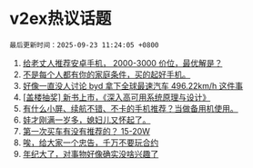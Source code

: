 # v2ex热议话题

`最后更新时间：2025-09-23 11:24:05 +0800`

1. [给老丈人推荐安卓手机， 2000-3000 价位，最优解是？](https://www.v2ex.com/t/1161137)
1. [不是每个人都有你的家庭条件，买的起好手机。](https://www.v2ex.com/t/1161124)
1. [好像一直没人讨论 byd 拿下全球最速汽车 496.22km/h 这件事](https://www.v2ex.com/t/1161096)
1. [[盖楼抽奖] 新书上市，《深入高可用系统原理与设计》](https://www.v2ex.com/t/1161188)
1. [有什么小屏、续航不错、不卡的手机推荐？当做备用机使用。](https://www.v2ex.com/t/1161004)
1. [娃才刚满一岁多，媳妇儿又怀起了。](https://www.v2ex.com/t/1161187)
1. [第一次买车有没有推荐的？ 15-20W](https://www.v2ex.com/t/1161050)
1. [唉，给大家一个忠告，千万不要玩合约](https://www.v2ex.com/t/1161190)
1. [年纪大了，对事物好像确实没啥兴趣了](https://www.v2ex.com/t/1161009)

